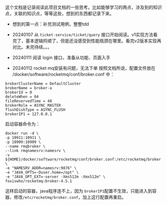 这个文档是记录阅读此项目文档的一些思考。比如能够学习的两点，涉及到的知识点，关联的知识点，等等这些，想到的东西都记录下来。

- 想到的第一点：补充测试用例，整整tdd
- 20240107
从 `ticket-service/ticket/query` 接口开始阅读。v1实现方法看完了，基本逻辑捋顺了，但是还没感受到性能瓶颈在哪里。看完v2版本实现再对比。未完待续。。。

- 20240111
  阅读 login 接口，准备从功能、页面入手
- 20240112
 rocket mq安装有问题，无法下单
 按照文档所说，配置文件放在 /docker/software/rocketmq/conf/broker.conf 中：
```
brokerClusterName = DefaultCluster
brokerName = broker-a
brokerId = 0
deleteWhen = 04
fileReservedTime = 48
brokerRole = ASYNC_MASTER
flushDiskType = ASYNC_FLUSH
brokerIP1 = 127.0.0.1
```
启动容器命令为：
```
docker run -d \
-p 10911:10911 \
-p 10909:10909 \
--name rmqbroker \
--link rmqnamesrv:namesrv \
-v ${HOME}/docker/software/rocketmq/conf/broker.conf:/etc/rocketmq/broker.conf \
-e "NAMESRV_ADDR=namesrv:9876" \
-e "JAVA_OPTS=-Duser.home=/opt" \
-e "JAVA_OPT_EXT=-server -Xms512m -Xmx512m" \
foxiswho/rocketmq:broker-4.5.1
```
这样启动的容器，java程序连不上，因为 `brokerIP1`配置不生效，只能进入到容器，修改`/etc/rocketmq/broker.conf`，加上这行配置再重启。